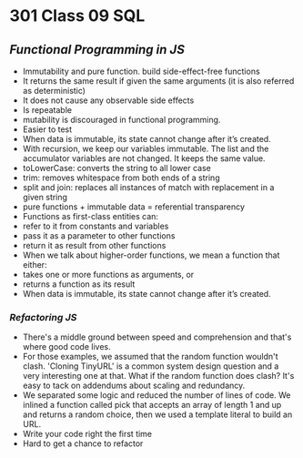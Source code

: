 # 301 Class 09 SQL

## <i>Functional Programming in JS</i>

- Immutability and pure function. build side-effect-free functions
- It returns the same result if given the same arguments (it is also referred as deterministic)
- It does not cause any observable side effects
- Is repeatable
- mutability is discouraged in functional programming.
- Easier to test
- When data is immutable, its state cannot change after it’s created.
- With recursion, we keep our variables immutable. The list and the accumulator variables are not changed. It keeps the same value.
- toLowerCase: converts the string to all lower case
- trim: removes whitespace from both ends of a string
- split and join: replaces all instances of match with replacement in a given string
- pure functions + immutable data = referential transparency
- Functions as first-class entities can:
- refer to it from constants and variables
- pass it as a parameter to other functions
- return it as result from other functions
- When we talk about higher-order functions, we mean a function that either:
- takes one or more functions as arguments, or
- returns a function as its result
- When data is immutable, its state cannot change after it’s created.

### <i>Refactoring JS</i>

- There's a middle ground between speed and comprehension and that's where good code lives.
- For those examples, we assumed that the random function wouldn't clash. 'Cloning TinyURL' is a common system design question and a very interesting one at that. What if the random function does clash? It's easy to tack on addendums about scaling and redundancy.
- We separated some logic and reduced the number of lines of code. We inlined a function called pick that accepts an array of length 1 and up and returns a random choice, then we used a template literal to build an URL.
- Write your code right the first time
- Hard to get a chance to refactor
